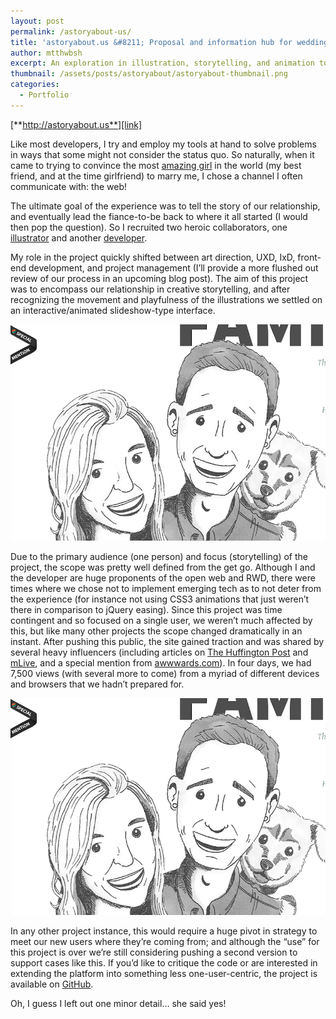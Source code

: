 ```yaml
---
layout: post
permalink: /astoryabout-us/
title: 'astoryabout.us &#8211; Proposal and information hub for wedding guests'
author: mtthwbsh
excerpt: An exploration in illustration, storytelling, and animation to convince my girlfriend (now wife) to marry me; as well as a one stop shop containing all the information my wedding guests needed
thumbnail: /assets/posts/astoryabout/astoryabout-thumbnail.png
categories:
  - Portfolio
---
```

[**http://astoryabout.us**][link]

Like most developers, I try and employ my tools at hand to solve problems in ways that some might not consider the status quo. So naturally, when it came to trying to convince the most [amazing girl][kateTwitter] in the world (my best friend, and at the time girlfriend) to marry me, I chose a channel I often communicate with: the web!

The ultimate goal of the experience was to tell the story of our relationship, and eventually lead the fiance-to-be back to where it all started (I would then pop the question). So I recruited two heroic collaborators, one [illustrator][gabeTwitter] and another [developer][joshTwitter].

My role in the project quickly shifted between art direction, UXD, IxD, front-end development, and project management (I&#8217;ll provide a more flushed out review of our process in an upcoming blog post). The aim of this project was to encompass our relationship in creative storytelling, and after recognizing the movement and playfulness of the illustrations we settled on an interactive/animated slideshow-type interface.

![Alt text][image1]

Due to the primary audience (one person) and focus (storytelling) of the project, the scope was pretty well defined from the get go. Although I and the developer are huge proponents of the open web and RWD, there were times where we chose not to implement emerging tech as to not deter from the experience (for instance not using CSS3 animations that just weren&#8217;t there in comparison to jQuery easing). Since this project was time contingent and so focused on a single user, we weren&#8217;t much affected by this, but like many other projects the scope changed dramatically in an instant. After pushing this public, the site gained traction and was shared by several heavy influencers (including articles on [The Huffington Post][huffPo] and [mLive][mLive], and a special mention from [awwwards.com][awwwards]). In four days, we had 7,500 views (with several more to come) from a myriad of different devices and browsers that we hadn&#8217;t prepared for.

![Alt text][image1]

In any other project instance, this would require a huge pivot in strategy to meet our new users where they&#8217;re coming from; and although the &#8220;use&#8221; for this project is over we&#8217;re still considering pushing a second version to support cases like this. If you&#8217;d like to critique the code or are interested in extending the platform into something less one-user-centric, the project is available on [GitHub][github].

Oh, I guess I left out one minor detail&#8230; she said yes!

<!-- Links -->
[link]:				http://astoryabout.us
[kateTwitter]:      https://twitter.com/KateEBush
[gabeTwitter]:		https://twitter.com/GabeCooper
[joshTwitter]:		https://twitter.com/JoshDComp
[huffPo]:			http://www.huffingtonpost.com/2013/07/18/online-marriage-proposal_n_3619405.html
[mLive]:			http://www.mlive.com/entertainment/grand-rapids/index.ssf/2013/07/geeky_marriage_proposal_websit.html
[awwwards]:			http://awwwards.com
[github]:			https://github.com/MTTHWBSH/a_story_about_us

<!-- Images -->
[image1]: 			/assets/posts/astoryabout/astoryabout-thumbnail.png